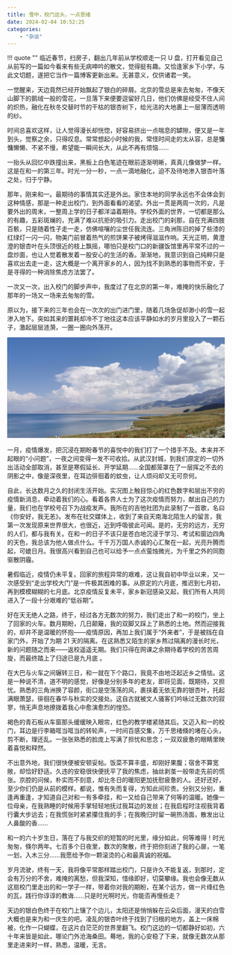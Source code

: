 ```yaml
---
title: 雪中，校门这头，一点思绪
date: 2024-02-04 10:52:25
categories:
    - "杂谈"
---
```


!!! quote ""
    临近春节，扫房子，翻出几年前从学校顺走一只 U 盘，打开看见自己从前写的一篇如今看来有些无病呻吟的散文，觉得挺有趣。又恰逢家乡下小学，与此文切题，遂把它当作一篇博客更新出来。无甚意义，仅供诸君一笑。

一觉醒来，天边竟然已经开始飘起了银白的碎屑。北京的雪总是来去匆匆，不像天山脚下的鹅绒一般的雪花，一旦落下来便要逗留好几日，他们仿佛是经受不住人间的炽热，融化在秋冬交替时节的干枯的银杏树下，给光洁的大地裹上一层薄而透明的纱。

时间总喜欢这样，让人觉得漫长却恍惚，好容易挤出一点喘息的罅隙，便又是一年到头，觉察之余，只得叹息。常常想起小时候的我，常怪时间走的太从容，总是慵慵懒懒、不紧不慢，希望能一瞬间长大，从此不再有烦恼……

一抬头从回忆中跌撞出来，黑板上白色笔迹在眼前逐渐明晰，真真儿像做梦一样。这是在和一的第三年。时光一分一秒，一点一滴地融化，迫不及待地渗入银杏叶落之处，归于宁静。

那年，刚来和一。最期待的事情其实还是外出。家住本地的同学永远也不会体会到这种情感，那是一种走出校门，到外面看看的渴望。外出一贯是两周一次的，凡是要外出的周末，一整周上学的日子都洋溢着期待。学校外面的世界，一切都是那么的有趣，五彩斑斓的，充满了难以抗拒的吸引力。走出校门的刹那，自在充满四肢百骸，只是随着性子走一走，仿佛喧嚷的尘世任我流连。三角洲陈旧的掉了些漆的红绿灯一闪一闪，物美门前冒着热气的煎饼果子被烤得滋滋作响。天光正明，黄澄澄的银杏叶在头顶很近的枝上飘摇，哪怕只是校门口的新疆饭馆里再平常不过的一盘炒面，也让人觉着散发着一股安心的生活的香。渐渐地，我意识到自己纯粹只是喜欢出去走一走，这大概是一个离开家乡的人，因为找不到熟悉的事物而不安，于是寻得的一种消除焦虑方法罢了。

一次又一次，出入校门的脚步声中，我度过了在北京的第一年，难掩的快乐融化了那年的一场又一场来去匆匆的雪。

原以为，接下来的三年也会在一次次的出门进门里，随着几场急促却渺小的雪一起渗入地下。突如其来的噩耗却冷不丁地往这本应该平静如水的岁月里投入了一颗石子，激起层层涟漪，一圈一圈向外荡开。

![Sailimu Lake](../assets/sailimu.jpg)

一月，疫情爆发，把沉浸在期盼春节的喜悦中的我们打了一个措手不及。本来并不起眼的“小问题”，一夜之间变得一发不可收拾。从武汉封城，到我们原定的一切外出活动全部取消，甚至是寒假延长、开学延期……全国都笼罩在了一层挥之不去的阴影之中，像是深夜里，在耳边徘徊着的蚊虫，让人烦闷却又无可奈何。

自此，长达数月之久的封闭生活开始。实况图上触目惊心的红色数字和层出不穷的疫情新消息，牵动着我们的心。看着各界人士为了这次疫情而努力，献出自己的力量，我们也在学校号召下为战疫发声。我所在的吉他社团为此录制了一首歌，名曰《你安好，我无恙》。发布在社交媒体上，收到了来自天南海北陌生人的留言，我第一次发现原来世界很大，也很近，近到呼吸彼此可闻。是的，无穷的远方，无穷的人们，都与我有关。在和一的日子不该只是苍白地沉浸于学习、考试和窗边四角的天色，我总该为他人做点什么。千千万万国人赤诚的心汇聚在一起，光亮升腾而起，可媲日月。我很高兴看到自己也可以给予一点点萤烛微光，为千里之外的同胞驱散阴霾。

暑假临近，疫情仍未平复。回家的旅程异常的艰难，这让我自初中毕业以来，又一次感受到“走出学校大门”是一件极其困难的事。从原定的六月底，推迟到七月初，再到模模糊糊的七月底。北京疫情反复未平，家乡新冠感染又起，我们所有人共同进入了一段十分艰难的“低谷期”。

好在天无绝人之路，终于，经过各方无数次的努力，我们走出了和一的校门，坐上了回家的火车。数月期盼，几日颠簸，我的双脚又踩上了熟悉的土地。然而迎接我的，却并不是温暖的怀抱——疫情原因，再加上我们属于“外来者”，于是被挡在自家门外，开始了为期 21 天的隔离。在这熟悉又陌生的家乡熬过隔离的漫长时光，新的问题随之而来——返校遥遥无期。我们只得在网课之余期待着学校的苦苦周旋，而最终踏上了归途已是九月底 。

在大巴与火车之间辗转三日，和一就在下个路口，我竟不由地泛起近乡之情怯。这是一种说不清，道不明的感觉，好像是分别多年的老友，即将见面，既期待，又担忧。熟悉的三角洲换了容颜，街口是空荡荡的风，裹挟着无依无靠的银杏叶，托起满眼萧瑟，徘徊在春华与秋实的交接处。这自古就被文人骚客们吟咏过无数次的寂寥，悄无声息地撩拨着我心中愈演愈烈的惶恐。

褐色的青石板从车窗那头缓缓映入眼帘，红色的教学楼紧随其后。又迈入和一的校门，耳边是行李箱哐当哐当的转轮声，一时间百感交集，万千思绪倏的堵在心头，剪不断，理还乱。一张张熟悉的脸庞上写满了担忧和思念；一双双疲惫的眼睛里映着喜悦和释然。

不出意外地，我们很快便被安顿妥帖。饭菜不算丰盛，却刚好果腹；宿舍不算宽敞，却恰好舒适。久违的安稳很快便抚平了我的焦虑，抽丝剥茧一般带走先前的慌张。京腔的问候，朴实而不刻意，却比冬日的暖阳更加抚慰疲惫的人。还好还好，至少你们仍是从前的模样。都说，惟有失而复得，方知此间珍贵。分别又分别，重逢再重逢，才知道自己对和一有多牵挂，和一又给自己带来了何等的温暖。她像一位母亲，在我熟睡的时候用手掌轻轻地抚过我耳边的发丝；在我启程时注视我背着行囊大步远去；在我慌张时紧紧攥住我的手；在我晚归时留一碗热汤面，散发出让人鼻酸的香……

和一的六十岁生日，落在了与我交织的短暂的时光里，缘分如此，何等难得！时光匆匆，倏尔两年。七百多个日夜里，数次的聚散，终于把你刻进了我的心扉，一笔一划，入木三分……我愿给予你一颗滚烫的心和最真诚的祝福。

岁月流驶，终有一天，我将像平常那样踏出校门，只是许久不能复返，到那时，定会有万分的不舍，难掩的离愁，但我深知，惜缘即好，切莫攀缘。我也会像无数从这扇校门里走出的和一学子一样，带着你对我的期盼，在某个远方，做一片绛红色的瓦，践行你谆谆的教诲……只是时光啊时光，你能否再慢些走？

天边的银白色终于在校门上镶了个边儿，太阳还是悄悄躲在云朵后面，漫天的白雪大概也是来为和一庆生的吧。凌乱的银杏叶终于找到了归根的地方，盖上一床棉被，化作一只蝴蝶，在这片白茫茫的世界里翻飞。校门这边的一切都静好如初，六十年来皆是如此，哪论门外沧海桑田。蓦地，我的心安稳了下来，就像无数次从那里走进来时一样，熟悉，温暖，无言。
